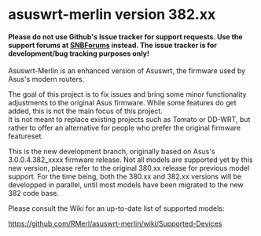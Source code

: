 asuswrt-merlin version 382.xx
=============================

#### Please do not use Github's Issue tracker for support requests.  Use the support forums at [SNBForums](https://www.snbforums.com/forums/asuswrt-merlin.42/) instead.  The issue tracker is for development/bug tracking purposes only!

Asuswrt-Merlin is an enhanced version of Asuswrt, the firmware used by Asus's modern routers.

The goal of this project is to fix issues and bring some minor functionality adjustments to the 
original Asus firmware.  While some features do get added, this is not the main focus of this project.  
It is not meant to replace existing projects such as Tomato or DD-WRT, but rather to offer an alternative 
for people who prefer the original firmware featureset.

This is the new development branch, originally based on Asus's 
3.0.0.4.382_xxxx firmware release.  Not all models are supported yet by this new version, 
please refer to the original 380.xx release for previous model support.  For the time 
being, both the 380.xx and 382.xx versions will be developped in parallel, until most models 
have been migrated to the new 382 code base.


Please consult the Wiki for an up-to-date list of supported models:

https://github.com/RMerl/asuswrt-merlin/wiki/Supported-Devices
